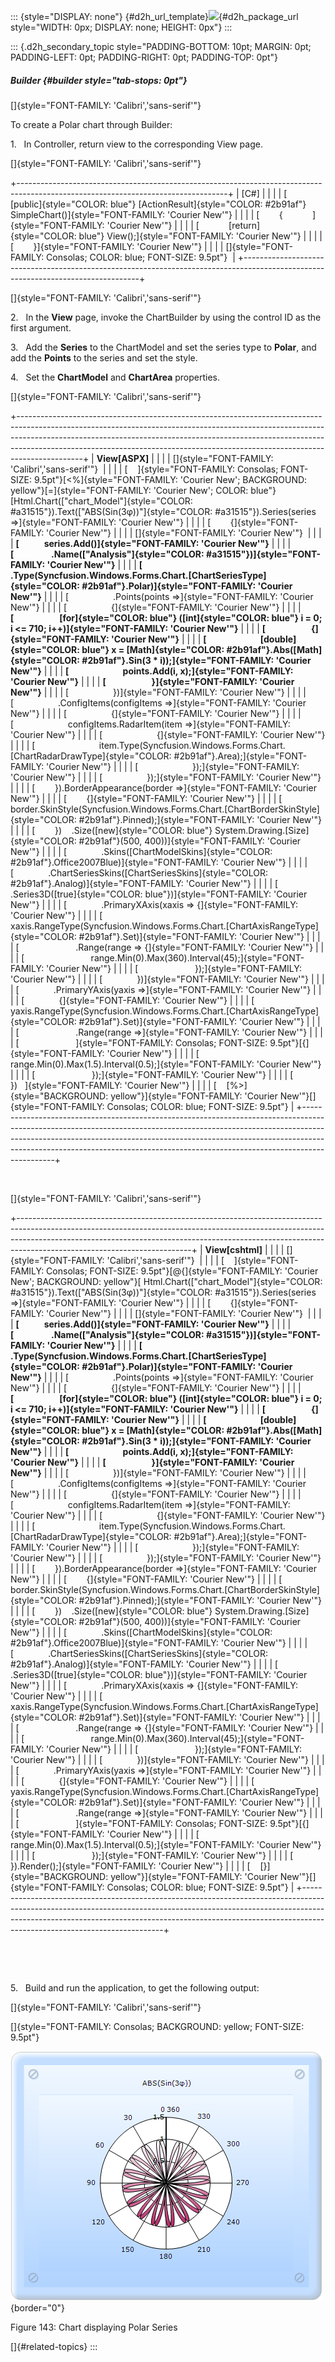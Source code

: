 ::: {style="DISPLAY: none"}
[](ms-xhelp:///?Id=d2h_url_template){#d2h_url_template}![](!package_url!){#d2h_package_url style="WIDTH: 0px; DISPLAY: none; HEIGHT: 0px"}
:::

::: {.d2h_secondary_topic style="PADDING-BOTTOM: 10pt; MARGIN: 0pt; PADDING-LEFT: 0pt; PADDING-RIGHT: 0pt; PADDING-TOP: 0pt"}
##### Builder {#builder style="tab-stops: 0pt"}

[]{style="FONT-FAMILY: 'Calibri','sans-serif'"} 

To create a Polar chart through Builder:

1.   In Controller, return view to the corresponding View page.

[]{style="FONT-FAMILY: 'Calibri','sans-serif'"} 

+----------------------------------------------------------------------------------------------------------------------------------+
| \[C#\]                                                                                                                           |
|                                                                                                                                  |
| [        [public]{style="COLOR: blue"} [ActionResult]{style="COLOR: #2b91af"} SimpleChart()]{style="FONT-FAMILY: 'Courier New'"} |
|                                                                                                                                  |
| [        {            ]{style="FONT-FAMILY: 'Courier New'"}                                                                      |
|                                                                                                                                  |
| [            [return]{style="COLOR: blue"} View();]{style="FONT-FAMILY: 'Courier New'"}                                          |
|                                                                                                                                  |
| [        }]{style="FONT-FAMILY: 'Courier New'"}                                                                                  |
|                                                                                                                                  |
| []{style="FONT-FAMILY: Consolas; COLOR: blue; FONT-SIZE: 9.5pt"}                                                                 |
+----------------------------------------------------------------------------------------------------------------------------------+

[]{style="FONT-FAMILY: 'Calibri','sans-serif'"} 

2.   In the **View** page, invoke the ChartBuilder by using the control ID as the first argument.

3.   Add the **Series** to the ChartModel and set the series type to **Polar**, and add the **Points** to the series and set the style.

4.   Set the **ChartModel** and **ChartArea** properties.

[]{style="FONT-FAMILY: 'Calibri','sans-serif'"} 

+----------------------------------------------------------------------------------------------------------------------------------------------------------------------------------------------------------------------------------------------------------------------------------------------------------------------------------------+
| **View\[ASPX\]**                                                                                                                                                                                                                                                                                                                       |
|                                                                                                                                                                                                                                                                                                                                        |
| []{style="FONT-FAMILY: 'Calibri','sans-serif'"}                                                                                                                                                                                                                                                                                        |
|                                                                                                                                                                                                                                                                                                                                        |
| [    ]{style="FONT-FAMILY: Consolas; FONT-SIZE: 9.5pt"}[\<%]{style="FONT-FAMILY: 'Courier New'; BACKGROUND: yellow"}[=]{style="FONT-FAMILY: 'Courier New'; COLOR: blue"}[Html.Chart([\"chart_Model\"]{style="COLOR: #a31515"}).Text([\"ABS(Sin(3φ))\"]{style="COLOR: #a31515"}).Series(series =\>]{style="FONT-FAMILY: 'Courier New'"} |
|                                                                                                                                                                                                                                                                                                                                        |
| [        {]{style="FONT-FAMILY: 'Courier New'"}                                                                                                                                                                                                                                                                                        |
|                                                                                                                                                                                                                                                                                                                                        |
| []{style="FONT-FAMILY: 'Courier New'"}                                                                                                                                                                                                                                                                                                 |
|                                                                                                                                                                                                                                                                                                                                        |
| **[            series.Add()]{style="FONT-FAMILY: 'Courier New'"}**                                                                                                                                                                                                                                                                     |
|                                                                                                                                                                                                                                                                                                                                        |
| **[                  .Name([\"Analysis\"]{style="COLOR: #a31515"})]{style="FONT-FAMILY: 'Courier New'"}**                                                                                                                                                                                                                              |
|                                                                                                                                                                                                                                                                                                                                        |
| **[                  .Type(Syncfusion.Windows.Forms.Chart.[ChartSeriesType]{style="COLOR: #2b91af"}.Polar)]{style="FONT-FAMILY: 'Courier New'"}**                                                                                                                                                                                      |
|                                                                                                                                                                                                                                                                                                                                        |
| [                  .Points(points =\>]{style="FONT-FAMILY: 'Courier New'"}                                                                                                                                                                                                                                                             |
|                                                                                                                                                                                                                                                                                                                                        |
| [                  {]{style="FONT-FAMILY: 'Courier New'"}                                                                                                                                                                                                                                                                              |
|                                                                                                                                                                                                                                                                                                                                        |
| **[                      [for]{style="COLOR: blue"} ([int]{style="COLOR: blue"} i = 0; i \<= 710; i++)]{style="FONT-FAMILY: 'Courier New'"}**                                                                                                                                                                                          |
|                                                                                                                                                                                                                                                                                                                                        |
| **[                      {]{style="FONT-FAMILY: 'Courier New'"}**                                                                                                                                                                                                                                                                      |
|                                                                                                                                                                                                                                                                                                                                        |
| **[                          [double]{style="COLOR: blue"} x = [Math]{style="COLOR: #2b91af"}.Abs([Math]{style="COLOR: #2b91af"}.Sin(3 \* i));]{style="FONT-FAMILY: 'Courier New'"}**                                                                                                                                                  |
|                                                                                                                                                                                                                                                                                                                                        |
| **[                          points.Add(i, x);]{style="FONT-FAMILY: 'Courier New'"}**                                                                                                                                                                                                                                                  |
|                                                                                                                                                                                                                                                                                                                                        |
| **[                      }]{style="FONT-FAMILY: 'Courier New'"}**                                                                                                                                                                                                                                                                      |
|                                                                                                                                                                                                                                                                                                                                        |
| [                  })]{style="FONT-FAMILY: 'Courier New'"}                                                                                                                                                                                                                                                                             |
|                                                                                                                                                                                                                                                                                                                                        |
| [                  .ConfigItems(configItems =\>]{style="FONT-FAMILY: 'Courier New'"}                                                                                                                                                                                                                                                   |
|                                                                                                                                                                                                                                                                                                                                        |
| [                  {]{style="FONT-FAMILY: 'Courier New'"}                                                                                                                                                                                                                                                                              |
|                                                                                                                                                                                                                                                                                                                                        |
| [                      configItems.RadarItem(item =\>]{style="FONT-FAMILY: 'Courier New'"}                                                                                                                                                                                                                                             |
|                                                                                                                                                                                                                                                                                                                                        |
| [                      {]{style="FONT-FAMILY: 'Courier New'"}                                                                                                                                                                                                                                                                          |
|                                                                                                                                                                                                                                                                                                                                        |
| [                          item.Type(Syncfusion.Windows.Forms.Chart.[ChartRadarDrawType]{style="COLOR: #2b91af"}.Area);]{style="FONT-FAMILY: 'Courier New'"}                                                                                                                                                                           |
|                                                                                                                                                                                                                                                                                                                                        |
| [                      });]{style="FONT-FAMILY: 'Courier New'"}                                                                                                                                                                                                                                                                        |
|                                                                                                                                                                                                                                                                                                                                        |
| [                  });]{style="FONT-FAMILY: 'Courier New'"}                                                                                                                                                                                                                                                                            |
|                                                                                                                                                                                                                                                                                                                                        |
| [        }).BorderAppearance(border =\>]{style="FONT-FAMILY: 'Courier New'"}                                                                                                                                                                                                                                                           |
|                                                                                                                                                                                                                                                                                                                                        |
| [        {]{style="FONT-FAMILY: 'Courier New'"}                                                                                                                                                                                                                                                                                        |
|                                                                                                                                                                                                                                                                                                                                        |
| [            border.SkinStyle(Syncfusion.Windows.Forms.Chart.[ChartBorderSkinStyle]{style="COLOR: #2b91af"}.Pinned);]{style="FONT-FAMILY: 'Courier New'"}                                                                                                                                                                              |
|                                                                                                                                                                                                                                                                                                                                        |
| [        })    .Size([new]{style="COLOR: blue"} System.Drawing.[Size]{style="COLOR: #2b91af"}(500, 400))]{style="FONT-FAMILY: 'Courier New'"}                                                                                                                                                                                          |
|                                                                                                                                                                                                                                                                                                                                        |
| [              .Skins([ChartModelSkins]{style="COLOR: #2b91af"}.Office2007Blue)]{style="FONT-FAMILY: 'Courier New'"}                                                                                                                                                                                                                   |
|                                                                                                                                                                                                                                                                                                                                        |
| [              .ChartSeriesSkins([ChartSeriesSkins]{style="COLOR: #2b91af"}.Analog)]{style="FONT-FAMILY: 'Courier New'"}                                                                                                                                                                                                               |
|                                                                                                                                                                                                                                                                                                                                        |
| [              .Series3D([true]{style="COLOR: blue"})]{style="FONT-FAMILY: 'Courier New'"}                                                                                                                                                                                                                                             |
|                                                                                                                                                                                                                                                                                                                                        |
| [              .PrimaryXAxis(xaxis =\> {]{style="FONT-FAMILY: 'Courier New'"}                                                                                                                                                                                                                                                          |
|                                                                                                                                                                                                                                                                                                                                        |
| [                  xaxis.RangeType(Syncfusion.Windows.Forms.Chart.[ChartAxisRangeType]{style="COLOR: #2b91af"}.Set)]{style="FONT-FAMILY: 'Courier New'"}                                                                                                                                                                               |
|                                                                                                                                                                                                                                                                                                                                        |
| [                       .Range(range =\> {]{style="FONT-FAMILY: 'Courier New'"}                                                                                                                                                                                                                                                        |
|                                                                                                                                                                                                                                                                                                                                        |
| [                           range.Min(0).Max(360).Interval(45);]{style="FONT-FAMILY: 'Courier New'"}                                                                                                                                                                                                                                   |
|                                                                                                                                                                                                                                                                                                                                        |
| [                       });]{style="FONT-FAMILY: 'Courier New'"}                                                                                                                                                                                                                                                                       |
|                                                                                                                                                                                                                                                                                                                                        |
| [              })]{style="FONT-FAMILY: 'Courier New'"}                                                                                                                                                                                                                                                                                 |
|                                                                                                                                                                                                                                                                                                                                        |
| [              .PrimaryYAxis(yaxis =\>]{style="FONT-FAMILY: 'Courier New'"}                                                                                                                                                                                                                                                            |
|                                                                                                                                                                                                                                                                                                                                        |
| [              {]{style="FONT-FAMILY: 'Courier New'"}                                                                                                                                                                                                                                                                                  |
|                                                                                                                                                                                                                                                                                                                                        |
| [                  yaxis.RangeType(Syncfusion.Windows.Forms.Chart.[ChartAxisRangeType]{style="COLOR: #2b91af"}.Set)]{style="FONT-FAMILY: 'Courier New'"}                                                                                                                                                                               |
|                                                                                                                                                                                                                                                                                                                                        |
| [                       .Range(range =\>]{style="FONT-FAMILY: 'Courier New'"}                                                                                                                                                                                                                                                          |
|                                                                                                                                                                                                                                                                                                                                        |
| [                       ]{style="FONT-FAMILY: Consolas; FONT-SIZE: 9.5pt"}[{]{style="FONT-FAMILY: 'Courier New'"}                                                                                                                                                                                                                      |
|                                                                                                                                                                                                                                                                                                                                        |
| [                            range.Min(0).Max(1.5).Interval(0.5);]{style="FONT-FAMILY: 'Courier New'"}                                                                                                                                                                                                                                 |
|                                                                                                                                                                                                                                                                                                                                        |
| [                       });]{style="FONT-FAMILY: 'Courier New'"}                                                                                                                                                                                                                                                                       |
|                                                                                                                                                                                                                                                                                                                                        |
| [              })   ]{style="FONT-FAMILY: 'Courier New'"}                                                                                                                                                                                                                                                                              |
|                                                                                                                                                                                                                                                                                                                                        |
| [    [%\>]{style="BACKGROUND: yellow"}]{style="FONT-FAMILY: 'Courier New'"}[]{style="FONT-FAMILY: Consolas; COLOR: blue; FONT-SIZE: 9.5pt"}                                                                                                                                                                                            |
+----------------------------------------------------------------------------------------------------------------------------------------------------------------------------------------------------------------------------------------------------------------------------------------------------------------------------------------+

 

[]{style="FONT-FAMILY: 'Calibri','sans-serif'"} 

+-------------------------------------------------------------------------------------------------------------------------------------------------------------------------------------------------------------------------------------------------------------------------------------+
| **View\[cshtml\]**                                                                                                                                                                                                                                                                  |
|                                                                                                                                                                                                                                                                                     |
| []{style="FONT-FAMILY: 'Calibri','sans-serif'"}                                                                                                                                                                                                                                     |
|                                                                                                                                                                                                                                                                                     |
| [    ]{style="FONT-FAMILY: Consolas; FONT-SIZE: 9.5pt"}[\@{]{style="FONT-FAMILY: 'Courier New'; BACKGROUND: yellow"}[ Html.Chart([\"chart_Model\"]{style="COLOR: #a31515"}).Text([\"ABS(Sin(3φ))\"]{style="COLOR: #a31515"}).Series(series =\>]{style="FONT-FAMILY: 'Courier New'"} |
|                                                                                                                                                                                                                                                                                     |
| [        {]{style="FONT-FAMILY: 'Courier New'"}                                                                                                                                                                                                                                     |
|                                                                                                                                                                                                                                                                                     |
| []{style="FONT-FAMILY: 'Courier New'"}                                                                                                                                                                                                                                              |
|                                                                                                                                                                                                                                                                                     |
| **[            series.Add()]{style="FONT-FAMILY: 'Courier New'"}**                                                                                                                                                                                                                  |
|                                                                                                                                                                                                                                                                                     |
| **[                  .Name([\"Analysis\"]{style="COLOR: #a31515"})]{style="FONT-FAMILY: 'Courier New'"}**                                                                                                                                                                           |
|                                                                                                                                                                                                                                                                                     |
| **[                  .Type(Syncfusion.Windows.Forms.Chart.[ChartSeriesType]{style="COLOR: #2b91af"}.Polar)]{style="FONT-FAMILY: 'Courier New'"}**                                                                                                                                   |
|                                                                                                                                                                                                                                                                                     |
| [                  .Points(points =\>]{style="FONT-FAMILY: 'Courier New'"}                                                                                                                                                                                                          |
|                                                                                                                                                                                                                                                                                     |
| [                  {]{style="FONT-FAMILY: 'Courier New'"}                                                                                                                                                                                                                           |
|                                                                                                                                                                                                                                                                                     |
| **[                      [for]{style="COLOR: blue"} ([int]{style="COLOR: blue"} i = 0; i \<= 710; i++)]{style="FONT-FAMILY: 'Courier New'"}**                                                                                                                                       |
|                                                                                                                                                                                                                                                                                     |
| **[                      {]{style="FONT-FAMILY: 'Courier New'"}**                                                                                                                                                                                                                   |
|                                                                                                                                                                                                                                                                                     |
| **[                          [double]{style="COLOR: blue"} x = [Math]{style="COLOR: #2b91af"}.Abs([Math]{style="COLOR: #2b91af"}.Sin(3 \* i));]{style="FONT-FAMILY: 'Courier New'"}**                                                                                               |
|                                                                                                                                                                                                                                                                                     |
| **[                          points.Add(i, x);]{style="FONT-FAMILY: 'Courier New'"}**                                                                                                                                                                                               |
|                                                                                                                                                                                                                                                                                     |
| **[                      }]{style="FONT-FAMILY: 'Courier New'"}**                                                                                                                                                                                                                   |
|                                                                                                                                                                                                                                                                                     |
| [                  })]{style="FONT-FAMILY: 'Courier New'"}                                                                                                                                                                                                                          |
|                                                                                                                                                                                                                                                                                     |
| [                  .ConfigItems(configItems =\>]{style="FONT-FAMILY: 'Courier New'"}                                                                                                                                                                                                |
|                                                                                                                                                                                                                                                                                     |
| [                  {]{style="FONT-FAMILY: 'Courier New'"}                                                                                                                                                                                                                           |
|                                                                                                                                                                                                                                                                                     |
| [                      configItems.RadarItem(item =\>]{style="FONT-FAMILY: 'Courier New'"}                                                                                                                                                                                          |
|                                                                                                                                                                                                                                                                                     |
| [                      {]{style="FONT-FAMILY: 'Courier New'"}                                                                                                                                                                                                                       |
|                                                                                                                                                                                                                                                                                     |
| [                          item.Type(Syncfusion.Windows.Forms.Chart.[ChartRadarDrawType]{style="COLOR: #2b91af"}.Area);]{style="FONT-FAMILY: 'Courier New'"}                                                                                                                        |
|                                                                                                                                                                                                                                                                                     |
| [                      });]{style="FONT-FAMILY: 'Courier New'"}                                                                                                                                                                                                                     |
|                                                                                                                                                                                                                                                                                     |
| [                  });]{style="FONT-FAMILY: 'Courier New'"}                                                                                                                                                                                                                         |
|                                                                                                                                                                                                                                                                                     |
| [        }).BorderAppearance(border =\>]{style="FONT-FAMILY: 'Courier New'"}                                                                                                                                                                                                        |
|                                                                                                                                                                                                                                                                                     |
| [        {]{style="FONT-FAMILY: 'Courier New'"}                                                                                                                                                                                                                                     |
|                                                                                                                                                                                                                                                                                     |
| [            border.SkinStyle(Syncfusion.Windows.Forms.Chart.[ChartBorderSkinStyle]{style="COLOR: #2b91af"}.Pinned);]{style="FONT-FAMILY: 'Courier New'"}                                                                                                                           |
|                                                                                                                                                                                                                                                                                     |
| [        })    .Size([new]{style="COLOR: blue"} System.Drawing.[Size]{style="COLOR: #2b91af"}(500, 400))]{style="FONT-FAMILY: 'Courier New'"}                                                                                                                                       |
|                                                                                                                                                                                                                                                                                     |
| [              .Skins([ChartModelSkins]{style="COLOR: #2b91af"}.Office2007Blue)]{style="FONT-FAMILY: 'Courier New'"}                                                                                                                                                                |
|                                                                                                                                                                                                                                                                                     |
| [              .ChartSeriesSkins([ChartSeriesSkins]{style="COLOR: #2b91af"}.Analog)]{style="FONT-FAMILY: 'Courier New'"}                                                                                                                                                            |
|                                                                                                                                                                                                                                                                                     |
| [              .Series3D([true]{style="COLOR: blue"})]{style="FONT-FAMILY: 'Courier New'"}                                                                                                                                                                                          |
|                                                                                                                                                                                                                                                                                     |
| [              .PrimaryXAxis(xaxis =\> {]{style="FONT-FAMILY: 'Courier New'"}                                                                                                                                                                                                       |
|                                                                                                                                                                                                                                                                                     |
| [                  xaxis.RangeType(Syncfusion.Windows.Forms.Chart.[ChartAxisRangeType]{style="COLOR: #2b91af"}.Set)]{style="FONT-FAMILY: 'Courier New'"}                                                                                                                            |
|                                                                                                                                                                                                                                                                                     |
| [                       .Range(range =\> {]{style="FONT-FAMILY: 'Courier New'"}                                                                                                                                                                                                     |
|                                                                                                                                                                                                                                                                                     |
| [                           range.Min(0).Max(360).Interval(45);]{style="FONT-FAMILY: 'Courier New'"}                                                                                                                                                                                |
|                                                                                                                                                                                                                                                                                     |
| [                       });]{style="FONT-FAMILY: 'Courier New'"}                                                                                                                                                                                                                    |
|                                                                                                                                                                                                                                                                                     |
| [              })]{style="FONT-FAMILY: 'Courier New'"}                                                                                                                                                                                                                              |
|                                                                                                                                                                                                                                                                                     |
| [              .PrimaryYAxis(yaxis =\>]{style="FONT-FAMILY: 'Courier New'"}                                                                                                                                                                                                         |
|                                                                                                                                                                                                                                                                                     |
| [              {]{style="FONT-FAMILY: 'Courier New'"}                                                                                                                                                                                                                               |
|                                                                                                                                                                                                                                                                                     |
| [                  yaxis.RangeType(Syncfusion.Windows.Forms.Chart.[ChartAxisRangeType]{style="COLOR: #2b91af"}.Set)]{style="FONT-FAMILY: 'Courier New'"}                                                                                                                            |
|                                                                                                                                                                                                                                                                                     |
| [                       .Range(range =\>]{style="FONT-FAMILY: 'Courier New'"}                                                                                                                                                                                                       |
|                                                                                                                                                                                                                                                                                     |
| [                       ]{style="FONT-FAMILY: Consolas; FONT-SIZE: 9.5pt"}[{]{style="FONT-FAMILY: 'Courier New'"}                                                                                                                                                                   |
|                                                                                                                                                                                                                                                                                     |
| [                            range.Min(0).Max(1.5).Interval(0.5);]{style="FONT-FAMILY: 'Courier New'"}                                                                                                                                                                              |
|                                                                                                                                                                                                                                                                                     |
| [                       });]{style="FONT-FAMILY: 'Courier New'"}                                                                                                                                                                                                                    |
|                                                                                                                                                                                                                                                                                     |
| [              }).Render();]{style="FONT-FAMILY: 'Courier New'"}                                                                                                                                                                                                                    |
|                                                                                                                                                                                                                                                                                     |
| [    [}]{style="BACKGROUND: yellow"}]{style="FONT-FAMILY: 'Courier New'"}[]{style="FONT-FAMILY: Consolas; COLOR: blue; FONT-SIZE: 9.5pt"}                                                                                                                                           |
+-------------------------------------------------------------------------------------------------------------------------------------------------------------------------------------------------------------------------------------------------------------------------------------+

 

 

5.   Build and run the application, to get the following output:

[]{style="FONT-FAMILY: 'Calibri','sans-serif'"} 

[]{style="FONT-FAMILY: Consolas; BACKGROUND: yellow; FONT-SIZE: 9.5pt"} 

![](ImagesExt/image69_111.png){border="0"}

Figure 143: Chart displaying Polar Series

[]{#related-topics}
:::
